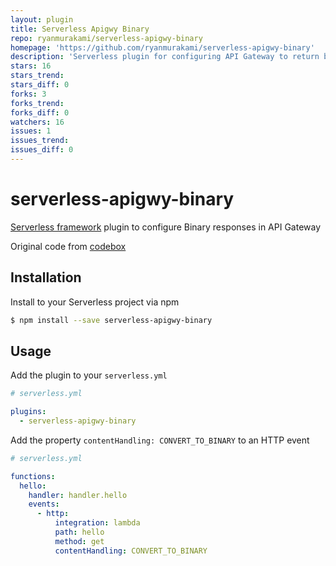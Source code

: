 ```yaml
---
layout: plugin
title: Serverless Apigwy Binary
repo: ryanmurakami/serverless-apigwy-binary
homepage: 'https://github.com/ryanmurakami/serverless-apigwy-binary'
description: 'Serverless plugin for configuring API Gateway to return binary responses'
stars: 16
stars_trend: 
stars_diff: 0
forks: 3
forks_trend: 
forks_diff: 0
watchers: 16
issues: 1
issues_trend: 
issues_diff: 0
---
```



# serverless-apigwy-binary

[Serverless framework](https://www.serverless.com) plugin to configure Binary responses in API Gateway

Original code from [codebox](https://github.com/craftship/codebox-npm/blob/master/.serverless_plugins/content-handling/index.js)

## Installation

Install to your Serverless project via npm

```bash
$ npm install --save serverless-apigwy-binary
```

## Usage

Add the plugin to your `serverless.yml`

```yaml
# serverless.yml

plugins:
  - serverless-apigwy-binary
```

Add the property `contentHandling: CONVERT_TO_BINARY` to an HTTP event

```yaml
# serverless.yml

functions:
  hello:
    handler: handler.hello
    events:
      - http:
          integration: lambda
          path: hello
          method: get
          contentHandling: CONVERT_TO_BINARY
```
